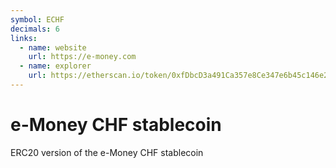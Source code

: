```yaml
---
symbol: ECHF
decimals: 6
links:
  - name: website
    url: https://e-money.com
  - name: explorer
    url: https://etherscan.io/token/0xfDbcD3a491Ca357e8Ce347e6b45c146e28667e23
---
```


# e-Money CHF stablecoin

ERC20 version of the e-Money CHF stablecoin
